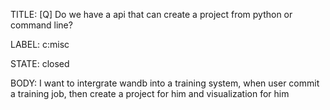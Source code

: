 TITLE:
[Q] Do we have a api that can create a project from python or command line?

LABEL:
c:misc

STATE:
closed

BODY:
I want to intergrate wandb into a training system, when user commit a training job, then create a project for him and visualization for him

